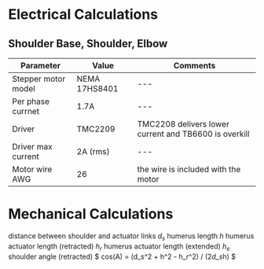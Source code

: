 # Electrical Calculations

## Shoulder Base, Shoulder, Elbow
|Parameter|Value| Comments|
|---|---|---|
|Stepper motor model | NEMA 17HS8401 |---|
|Per phase currnet | 1.7A |---|
|Driver| TMC2209|TMC2208 delivers lower current and TB6600 is overkill|
|Driver max current| 2A (rms)| ---|
|Motor wire AWG|26|the wire is included with the motor|

# Mechanical Calculations
distance between shoulder and actuator links $d_s$
humerus length $h$
humerus actuator length (retracted) $h_r$
humerus actuator length (extended) $h_e$
shoulder angle (retracted) $ cos(A) = (d_s^2 + h^2 - h_r^2) / (2*d_s*h) $
